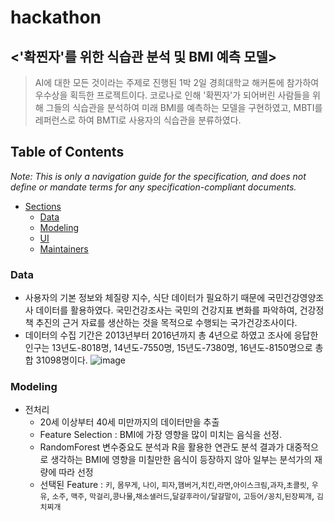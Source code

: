 # hackathon
## <'확찐자'를 위한 식습관 분석 및 BMI 예측 모델>
> AI에 대한 모든 것이라는 주제로 진행된 1박 2일 경희대학교 해커톤에 참가하여 우수상을 획득한 프로젝트이다. 코로나로 인해 '확찐자'가 되어버린 사람들을 위해 그들의 식습관을 분석하여 미래 BMI를 
예측하는 모델을 구현하였고, MBTI를 레퍼런스로 하여 BMTI로 사용자의 식습관을 분류하였다.

## Table of Contents
_Note: This is only a navigation guide for the specification, and does not define or mandate terms for any specification-compliant documents._

- [Sections](#sections)
  - [Data](#data)
  - [Modeling](#modeling)
  - [UI](#ui)
  - [Maintainers](#maintainers)

### Data
- 사용자의 기본 정보와 체질량 지수, 식단 데이터가 필요하기 때문에 국민건강영양조사 데이터를 활용하였다. 국민건강조사는 국민의 건강지표 변화를 파악하여, 건강정책 추진의 근거 자료를 생산하는 것을 목적으로 수행되는 국가건강조사이다. 
- 데이터의 수집 기간은 2013년부터 2016년까지 총 4년으로 하였고 조사에 응답한 인구는 13년도-8018명, 14년도-7550명, 15년도-7380명, 16년도-8150명으로 총합 31098명이다.
![image](https://user-images.githubusercontent.com/56333934/118803460-55ffa580-b8de-11eb-957f-f28708aaa88d.png)

### Modeling
- 전처리
  * 20세 이상부터 40세 미만까지의 데이터만을 추출
  * Feature Selection : BMI에 가장 영향을 많이 미치는 음식을 선정.
  * RandomForest 변수중요도 분석과 R을 활용한 연관도 분석 결과가 대중적으로 생각하는 BMI에 영향을 미칠만한 음식이 등장하지 않아 일부는 분석가의 재량에 따라 선정
  * 선택된 Feature : `키`, `몸무게`, `나이`, `피자`,`햄버거`,`치킨`,`라면`,`아이스크림`,`과자`,`초콜릿`, `우유`, `소주`, `맥주`, `막걸리`,`콩나물`,`채소샐러드`,`달걀후라이/달걀말이`,
  `고등어/꽁치`,`된장찌개`, `김치찌개`
  
